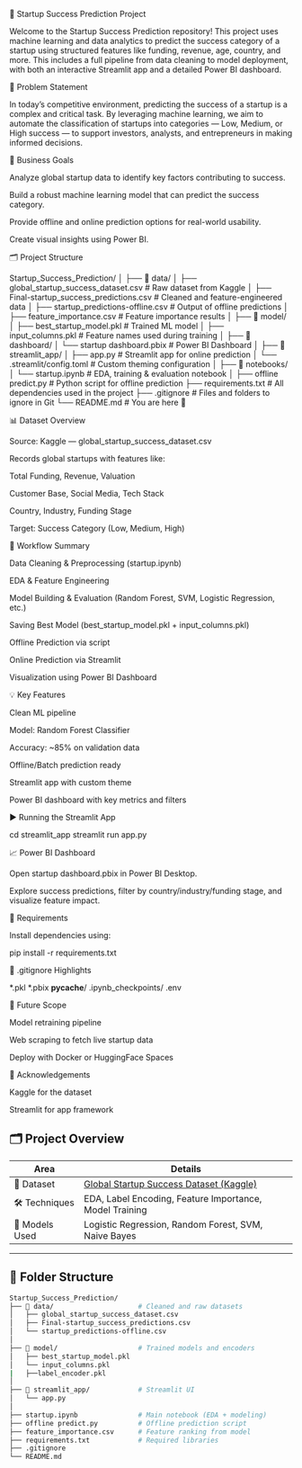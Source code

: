 🚀 Startup Success Prediction Project

Welcome to the Startup Success Prediction repository! This project uses machine learning and data analytics to predict the success category of a startup using structured features like funding, revenue, age, country, and more. This includes a full pipeline from data cleaning to model deployment, with both an interactive Streamlit app and a detailed Power BI dashboard.

📌 Problem Statement

In today’s competitive environment, predicting the success of a startup is a complex and critical task. By leveraging machine learning, we aim to automate the classification of startups into categories — Low, Medium, or High success — to support investors, analysts, and entrepreneurs in making informed decisions.

🎯 Business Goals

Analyze global startup data to identify key factors contributing to success.

Build a robust machine learning model that can predict the success category.

Provide offline and online prediction options for real-world usability.

Create visual insights using Power BI.

🗂️ Project Structure

Startup_Success_Prediction/
│
├── 📁 data/
│   ├── global_startup_success_dataset.csv     # Raw dataset from Kaggle
│   ├── Final-startup_success_predictions.csv  # Cleaned and feature-engineered data
│   ├── startup_predictions-offline.csv        # Output of offline predictions
│   ├── feature_importance.csv                 # Feature importance results
│
├── 📁 model/
│   ├── best_startup_model.pkl                 # Trained ML model
│   ├── input_columns.pkl                      # Feature names used during training
│
├── 📁 dashboard/
│   └── startup dashboard.pbix                 # Power BI Dashboard
│
├── 📁 streamlit_app/
│   ├── app.py                                 # Streamlit app for online prediction
│   └── .streamlit/config.toml                 # Custom theming configuration
│
├── 📁 notebooks/
│   └── startup.ipynb                          # EDA, training & evaluation notebook
│
├── offline predict.py                        # Python script for offline prediction
├── requirements.txt                          # All dependencies used in the project
├── .gitignore                                 # Files and folders to ignore in Git
└── README.md                                  # You are here 🚀

📊 Dataset Overview

Source: Kaggle — global_startup_success_dataset.csv

Records global startups with features like:

Total Funding, Revenue, Valuation

Customer Base, Social Media, Tech Stack

Country, Industry, Funding Stage

Target: Success Category (Low, Medium, High)

🔁 Workflow Summary

Data Cleaning & Preprocessing (startup.ipynb)

EDA & Feature Engineering

Model Building & Evaluation (Random Forest, SVM, Logistic Regression, etc.)

Saving Best Model (best_startup_model.pkl + input_columns.pkl)

Offline Prediction via script

Online Prediction via Streamlit

Visualization using Power BI Dashboard

💡 Key Features

Clean ML pipeline

Model: Random Forest Classifier

Accuracy: ~85% on validation data

Offline/Batch prediction ready

Streamlit app with custom theme

Power BI dashboard with key metrics and filters

▶️ Running the Streamlit App

cd streamlit_app
streamlit run app.py

📈 Power BI Dashboard

Open startup dashboard.pbix in Power BI Desktop.

Explore success predictions, filter by country/industry/funding stage, and visualize feature impact.

🔧 Requirements

Install dependencies using:

pip install -r requirements.txt

🧼 .gitignore Highlights

*.pkl
*.pbix
__pycache__/
.ipynb_checkpoints/
.env

📌 Future Scope

Model retraining pipeline

Web scraping to fetch live startup data

Deploy with Docker or HuggingFace Spaces

🙌 Acknowledgements

Kaggle for the dataset

Streamlit for app framework




## 🗂️ Project Overview

| Area              | Details |
|-------------------|---------|
| 📁 Dataset        | [Global Startup Success Dataset (Kaggle)](https://www.kaggle.com/) |
| 🛠️ Techniques     | EDA, Label Encoding, Feature Importance, Model Training |
| 🤖 Models Used    | Logistic Regression, Random Forest, SVM, Naive Bayes |

---

## 📁 Folder Structure

```bash
Startup_Success_Prediction/
├── 📁 data/                     # Cleaned and raw datasets
│   ├── global_startup_success_dataset.csv
│   ├── Final-startup_success_predictions.csv
│   └── startup_predictions-offline.csv
│
├── 📁 model/                    # Trained models and encoders
│   ├── best_startup_model.pkl
│   └── input_columns.pkl
|   ├──label_encoder.pkl
│
├── 📁 streamlit_app/            # Streamlit UI
│   └── app.py
│
├── startup.ipynb               # Main notebook (EDA + modeling)
├── offline predict.py          # Offline prediction script
├── feature_importance.csv      # Feature ranking from model
├── requirements.txt            # Required libraries
├── .gitignore
└── README.md
